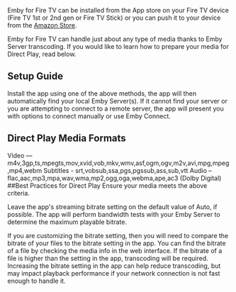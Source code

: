 Emby for Fire TV can be installed from the App store on your Fire TV device (Fire TV 1st or 2nd gen or Fire TV Stick) or you can push it to your device from the [Amazon Store](http://www.amazon.com/Emby-for-Fire-TV/dp/B00VVJKTW8?ie=UTF8&keywords=emby&qid=1459793610&ref_=sr_1_1&sr=8-1).


Emby for Fire TV can handle just about any type of media thanks to Emby Server transcoding. If you would like to learn how to prepare your media for Direct Play, read below.

## Setup Guide
Install the app using one of the above methods, the app will then automatically find your local Emby Server(s).  If it cannot find your server or you are attempting to connect to a remote server, the app will present you with options to connect manually or use Emby Connect.

## Direct Play Media Formats
Video — m4v,3gp,ts,mpegts,mov,xvid,vob,mkv,wmv,asf,ogm,ogv,m2v,avi,mpg,mpeg,mp4,webm 
Subtitles - srt,vobsub,ssa,pgs,pgssub,ass,sub,vtt
Audio – flac,aac,mp3,mpa,wav,wma,mp2,ogg,oga,webma,ape,ac3 (Dolby Digital)
##Best Practices for Direct Play
Ensure your media meets the above criteria.

Leave the app's streaming bitrate setting on the default value of Auto, if possible. The app will perform bandwidth tests with your Emby Server to determine the maximum playable bitrate.

If you are customizing the bitrate setting, then you will need to compare the bitrate of your files to the bitrate setting in the app. You can find the bitrate of a file by checking the media info in the web interface. If the bitrate of a file is higher than the setting in the app, transcoding will be required. Increasing the bitrate setting in the app can help reduce transcoding, but may impact playback performance if your network connection is not fast enough to handle it.